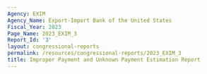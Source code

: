```yaml
---
Agency: EXIM
Agency_Name: Export-Import Bank of the United States
Fiscal_Year: 2023
Page_Name: 2023_EXIM_3
Report_Id: '3'
layout: congressional-reports
permalink: /resources/congressional-reports/2023_EXIM_3
title: Improper Payment and Unknown Payment Estimation Report
---
```


